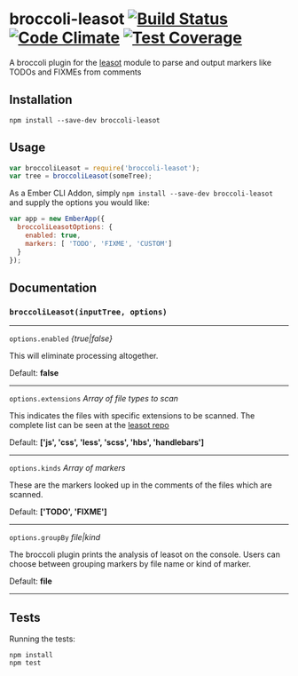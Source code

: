 broccoli-leasot [![Build Status](https://travis-ci.org/sivakumar-kailasam/broccoli-leasot.svg)](https://travis-ci.org/sivakumar-kailasam/broccoli-leasot) [![Code Climate](https://codeclimate.com/github/sivakumar-kailasam/broccoli-leasot/badges/gpa.svg)](https://codeclimate.com/github/sivakumar-kailasam/broccoli-leasot) [![Test Coverage](https://codeclimate.com/github/sivakumar-kailasam/broccoli-leasot/badges/coverage.svg)](https://codeclimate.com/github/sivakumar-kailasam/broccoli-leasot/coverage)
=============

A broccoli plugin for the [leasot](https://github.com/pgilad/leasot) module to parse and output markers like TODOs and FIXMEs from comments

## Installation
`npm install --save-dev broccoli-leasot`

## Usage

```js
var broccoliLeasot = require('broccoli-leasot');
var tree = broccoliLeasot(someTree);
```

As a Ember CLI Addon, simply `npm install --save-dev broccoli-leasot` and supply the options you would like:

```js
var app = new EmberApp({
  broccoliLeasotOptions: {
    enabled: true,
    markers: [ 'TODO', 'FIXME', 'CUSTOM']
  }
});
```

## Documentation

### `broccoliLeasot(inputTree, options)`

---

`options.enabled` *{true|false}*

This will eliminate processing altogether.

Default: **false**

---

`options.extensions` *Array of file types to scan*

This indicates the files with specific extensions to be scanned. The complete list can be seen at the [leasot repo](https://github.com/pgilad/leasot#supported-languages)

Default: **['js', 'css', 'less', 'scss', 'hbs', 'handlebars']**

---

`options.kinds` *Array of markers*

These are the markers looked up in the comments of the files which are scanned.

Default: **['TODO', 'FIXME']**

---

`options.groupBy` *file|kind*

The broccoli plugin prints the analysis of leasot on the console. Users can choose between grouping markers by file name or kind of marker.

Default: **file**

---


## Tests

Running the tests:

```
npm install
npm test
```
